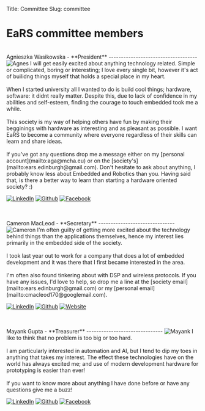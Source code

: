 Title: Committee
Slug: committee

EaRS committee members
======================

<br>
Agnieszka Wasikowska - **President**
------------------------------------
<img class="photo" src="/images/agnes-c.jpg" alt="Agnes"></img>
I will get easily excited about anything technology related.  Simple or complicated, boring or interesting; I love every single bit, however it's act of builidng things myself that holds a special place in my heart.
<br><br>
When I started university all I wanted to do is build cool things; hardware, software: it didnt really matter. Despite this, due to lack of confidence in my abilities and self-esteem, finding the courage to touch embedded took me a while.
<br><br>
This society is my way of helping others have fun by making their begginings with hardware as interesting and as pleasant as possible. I want EaRS to become a community where everyone regardless of their skills can learn and share ideas.
<br><br>
If you've got any questions drop me a message either on my [personal account](mailto:aga@mcha.eu) or on the [society's](mailto:ears.edinburgh@gmail.com). Don't hesitate to ask about anything, I probably know less about Embedded and Robotics than you. Having said that, is there a better way to learn than starting a hardware oriented society? :)

<a href="https://linkedin.com/aga11313"><img class="icon" src="/theme/images/icons/linkedin-s.png" alt="LinkedIn"></img></a>
<a href="https://github.com/aga11313"><img class="icon" src="/theme/images/icons/github-s.png" alt="Github"></img></a>
<a href="http://facebook.com/agnieszka.wasikowska.com"><img class="icon" src="/theme/images/icons/facebook-s.png" alt="Facebook"></img></a>

<br>
<br>
Cameron MacLeod - **Secretary**
-------------------------------
<img class="photo" src="/images/cameron-c.jpg" alt="Cameron"></img>
I'm often guilty of getting more excited about the technology behind things than the applications themselves, hence my interest lies primarily in the embedded side of the society. 
<br><br>
I took last year out to work for a company that does a lot of embedded development and it was there that I first became interested in the area. 
<br><br>
I'm often also found tinkering about with DSP and wireless protocols. If you have any issues, I'd love to help, so drop me a line at the [society email](mailto:ears.edinburgh@gmail.com) or my [personal email](mailto:cmacleod170@googlemail.com).

<a href="https://uk.linkedin.com/in/cameronjohnmacleod"><img class="icon" src="/theme/images/icons/linkedin-s.png" alt="LinkedIn"></img></a>
<a href="https://github.com/notexactlyawe"><img class="icon" src="/theme/images/icons/github-s.png" alt="Github"></img></a>
<a href="http://cameronmacleod.com"><img class="icon" src="/theme/images/icons/grid-world.png" alt="Website"></img></a>

<br>
<br>
Mayank Gupta - **Treasurer**
-------------------------------
<img class="photo" src="/images/mayank-c.jpg" alt="Mayank"></img>
I like to think that no problem is too big or too hard. 
<br><br>
I am particularly interested in automation and AI, but I tend to dip my toes in anything that takes my interest. The effect these technologies have on the world has always excited me; and use of modern development hardware for prototyping is easier than ever!
<br><br>
If you want to know more about anything I have done before or have any questions give me a buzz! 

<a href="https://linkedin.com"><img class="icon" src="/theme/images/icons/linkedin-s.png" alt="LinkedIn"></img></a>
<a href="https://github.com"><img class="icon" src="/theme/images/icons/github-s.png" alt="Github"></img></a>
<a href="https://facebook.com"><img class="icon" src="/theme/images/icons/facebook-s.png" alt="Facebook"></img></a>
<br><br><br>
